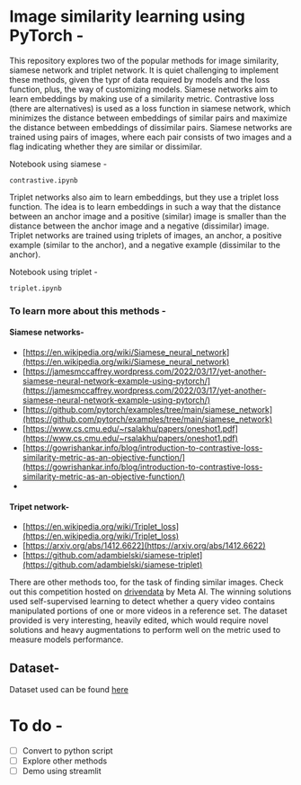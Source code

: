 # Image similarity learning using PyTorch -

This repository explores two of the popular methods for image similarity, siamese network and triplet network.
It is quiet challenging to implement these methods, given the typr of data required by models and the loss function, plus, the way of customizing models. 
Siamese networks aim to learn embeddings by making use of a similarity metric. Contrastive loss (there are alternatives) is used as a loss function in siamese network, which minimizes the distance between embeddings of similar pairs and maximize the distance between embeddings of dissimilar pairs. Siamese networks are trained using pairs of images, where each pair consists of two images and a flag indicating whether they are similar or dissimilar.

Notebook using siamese - 
```
contrastive.ipynb
```

Triplet networks also aim to learn embeddings, but they use a triplet loss function. The idea is to learn embeddings in such a way that the distance between an anchor image and a positive (similar) image is smaller than the distance between the anchor image and a negative (dissimilar) image. Triplet networks are trained using triplets of images, an anchor, a positive example (similar to the anchor), and a negative example (dissimilar to the anchor).

Notebook using triplet - 
```
triplet.ipynb
```

### To learn more about this methods -
#### Siamese networks-
- [https://en.wikipedia.org/wiki/Siamese_neural_network](https://en.wikipedia.org/wiki/Siamese_neural_network)
- [https://jamesmccaffrey.wordpress.com/2022/03/17/yet-another-siamese-neural-network-example-using-pytorch/](https://jamesmccaffrey.wordpress.com/2022/03/17/yet-another-siamese-neural-network-example-using-pytorch/)
- [https://github.com/pytorch/examples/tree/main/siamese_network](https://github.com/pytorch/examples/tree/main/siamese_network)
- [https://www.cs.cmu.edu/~rsalakhu/papers/oneshot1.pdf](https://www.cs.cmu.edu/~rsalakhu/papers/oneshot1.pdf)
- [https://gowrishankar.info/blog/introduction-to-contrastive-loss-similarity-metric-as-an-objective-function/](https://gowrishankar.info/blog/introduction-to-contrastive-loss-similarity-metric-as-an-objective-function/)
- 
#### Tripet network-
- [https://en.wikipedia.org/wiki/Triplet_loss](https://en.wikipedia.org/wiki/Triplet_loss)
- [https://arxiv.org/abs/1412.6622](https://arxiv.org/abs/1412.6622)
- [https://github.com/adambielski/siamese-triplet](https://github.com/adambielski/siamese-triplet)


There are other methods too, for the task of finding similar images. Check out this competition hosted on [drivendata](https://www.drivendata.org/competitions/group/meta-vsc-open-arena/) by Meta AI. The winning solutions used self-supervised learning to detect whether a query video contains manipulated portions of one or more videos in a reference set. The dataset provided is very interesting, heavily edited, which would require novel solutions and heavy augmentations to perform well on the metric used to measure models performance.


## Dataset-
Dataset used can be found [here](https://www.kaggle.com/datasets/stoicstatic/face-recognition-dataset)



# To do -

- [ ] Convert to python script
- [ ] Explore other methods
- [ ] Demo using streamlit